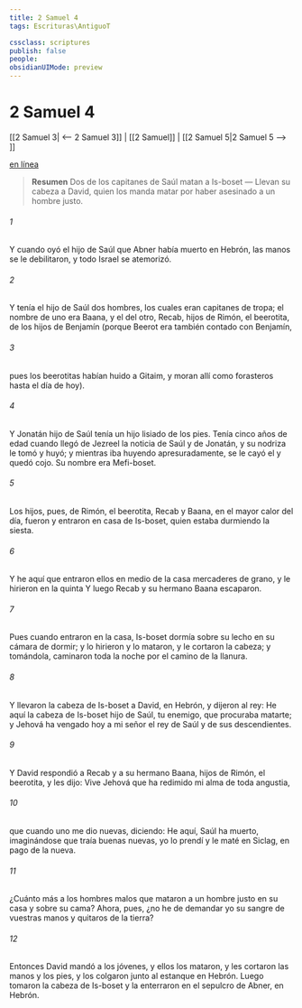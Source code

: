 ```yaml
---
title: 2 Samuel 4
tags: Escrituras\AntiguoT

cssclass: scriptures
publish: false
people:
obsidianUIMode: preview
---
```


# 2 Samuel 4
[[2 Samuel 3| <-- 2 Samuel 3]] | [[2 Samuel]] | [[2 Samuel 5|2 Samuel 5 --> ]]

[en línea](https://churchofjesuschrist.org/study/scriptures/ot/2-sam/4?lang=spa)

> __Resumen__
Dos de los capitanes de Saúl matan a Is-boset — Llevan su cabeza a David, quien los manda matar por haber asesinado a un hombre justo.

###### 1 
Y cuando oyó el hijo de Saúl que Abner había muerto en Hebrón, las manos se le debilitaron, y todo Israel se atemorizó.

###### 2 
Y tenía el hijo de Saúl dos hombres, los cuales eran capitanes de tropa; el nombre de uno era Baana, y el del otro, Recab, hijos de Rimón, el beerotita, de los hijos de Benjamín (porque Beerot era también contado con Benjamín,

###### 3 
pues los beerotitas habían huido a Gitaim, y moran allí como forasteros hasta el día de hoy).

###### 4 
Y Jonatán hijo de Saúl tenía un hijo lisiado de los pies. Tenía cinco años de edad cuando llegó de Jezreel la noticia  de Saúl y de Jonatán, y su nodriza le tomó y huyó; y mientras iba huyendo apresuradamente, se le cayó el  y quedó cojo. Su nombre era Mefi-boset.

###### 5 
Los hijos, pues, de Rimón, el beerotita, Recab y Baana, en el mayor calor del día, fueron y entraron en casa de Is-boset, quien estaba durmiendo la siesta.

###### 6 
Y he aquí que entraron ellos en medio de la casa  mercaderes de grano, y le hirieron en la quinta  Y luego Recab y su hermano Baana escaparon.

###### 7 
Pues cuando entraron en la casa, Is-boset dormía sobre su lecho en su cámara de dormir; y lo hirieron y lo mataron, y le cortaron la cabeza; y tomándola, caminaron toda la noche por el camino de la llanura.

###### 8 
Y llevaron la cabeza de Is-boset a David, en Hebrón, y dijeron al rey: He aquí la cabeza de Is-boset hijo de Saúl, tu enemigo, que procuraba matarte; y Jehová ha vengado hoy a mi señor el rey de Saúl y de sus descendientes.

###### 9 
Y David respondió a Recab y a su hermano Baana, hijos de Rimón, el beerotita, y les dijo: Vive Jehová que ha redimido mi alma de toda angustia,

###### 10 
que cuando uno me dio nuevas, diciendo: He aquí, Saúl ha muerto, imaginándose que traía buenas nuevas, yo lo prendí y le maté en Siclag, en pago de la nueva.

###### 11 
¿Cuánto más a los hombres malos que mataron a un hombre justo en su casa y sobre su cama? Ahora, pues, ¿no he de demandar yo su sangre de vuestras manos y quitaros de la tierra?

###### 12 
Entonces David mandó a los jóvenes, y ellos los mataron, y les cortaron las manos y los pies, y los colgaron junto al estanque en Hebrón. Luego tomaron la cabeza de Is-boset y la enterraron en el sepulcro de Abner, en Hebrón.

